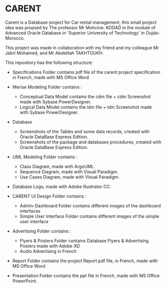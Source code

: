 # CARENT

Carent is a Database project for Car rental management, this small project idea was propsed by The professor Mr Mohcine. KODAD in the module of Advanced Oracle Database in 'Superior University of Technology' in Oujda-Morocco.

This project was made in collaboration with my friend and my colleague Mr Jabri Mohamed, and Mr Abdelilah TAKHTOUKH.

This repository has the following structure:

- Specifications Folder contains pdf file of the carent project specification in French, made with MS Office Word

- Merise Modeling Folder contains :

  - Conceptual Data Model contains the cdm file + cdm Screenshot made with Sybase PowerDesigner.
  - Logical Data Model contains the ldm file + ldm Screenshot made with Sybase PowerDesigner.

- Database

  - Screenshots of the Tables and some data records, created with Oracle DataBase Express Edition.
  - Screenshots of the package and databases procedures, created with Oracle DataBase Express Edition.

- UML Modeling Folder contains :

  - Class Diagram, made with ArgoUML.
  - Sequence Diagram, made with Visual Paradigm.
  - Use Cases Diagram, made with Visual Paradigm.

* Database Logo, made with Adobe Illustrator CC.

* CARENT UI Design Folder contains :

  - Admin-Dashboard Folder contains different images of the dashboard interfaces
  - Simple User Interface Folder contains different images of the simple user interface

- Advertising Folder contains :

  - Flyers & Posters Folder contains Database Flyers & Advertising Posters made with Adobe XD
  - Audio Advertising in French

* Report Folder contains the project Report pdf file, in French, made with MS Office Word.

* Presentation Folder contains the ppt file in French, made with MS Office PowerPoint.

